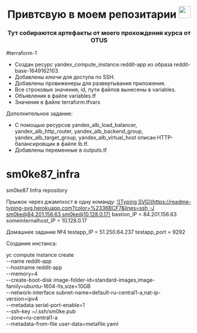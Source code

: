 <h1 align="center">Привтсвую в моем репозитарии
<img src="https://github.com/blackcater/blackcater/raw/main/images/Hi.gif" height="32"/></h1>
<h3 align="center">Тут собираются артефакты от моего прохождения курса от OTUS</h3>

#terraform-1
* Создан ресурс yandex_compute_instance.reddit-app из образа reddit-base-1649162103.
* Добавлены ключи для доступа по SSH.
* Добавлены провиженеры для развертывания приложения.
* Все строковые значения, id, пути файлов вынесены в variables.
* Объявления в файле variables.tf
* Значения в файле terraform.tfvars

Дополнительное задание:

* С помощью ресурсов yandex_alb_load_balancer, yandex_alb_http_router, yandex_alb_backend_group, yandex_alb_target_group, yandex_alb_virtual_host описан HTTP-балансировщик в файле lb.tf.
* Добавлены переменные в outputs.tf

# sm0ke87_infra
sm0ke87 Infra repository

Прыжок через джампхост в одну команду:
[![Typing SVG](https://readme-typing-svg.herokuapp.com?color=%2336BCF7&lines=ssh -J sm0ke@84.201.156.63 sm0ke@10.128.0.17)](https://git.io/typing-svg)
bastion_IP = 84.201.156.63
someinternalhost_IP = 10.128.0.17


Домашнее задание №4
testapp_IP = 51.250.64.237
testapp_port = 9292

Создание инстанса:

yc compute instance create \
  --name reddit-app \
  --hostname reddit-app \
  --memory=4 \
  --create-boot-disk image-folder-id=standard-images,image-family=ubuntu-1604-lts,size=10GB \
  --network-interface subnet-name=default-ru-central1-a,nat-ip-version=ipv4 \
  --metadata serial-port-enable=1 \
  --ssh-key ~/.ssh/sm0ke.pub \
  --zone=ru-central1-a \
  --metadata-from-file user-data=metafile.yaml
